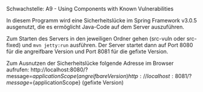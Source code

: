 Schwachstelle: A9 - Using Components with Known Vulnerabilities

In diesem Programm wird eine Sicherheitslücke im Spring Framework v3.0.5 ausgenutzt, die es ermöglicht Java-Code auf dem Server auszuführen.

Zum Starten des Servers in den jeweiligen Ordner gehen (src-vuln oder src-fixed) und ``mvn jetty:run`` ausführen. Der Server startet dann auf Port 8080 für die angreifbare Version und Port 8081 für die gefixte Version.

Zum Ausnutzen der Sicherheitslücke folgende Adresse im Browser aufrufen:
http://localhost:8080/?message=${applicationScope} (angreifbare Version)
http://localhost:8081/?message=${applicationScope} (gefixte Version)